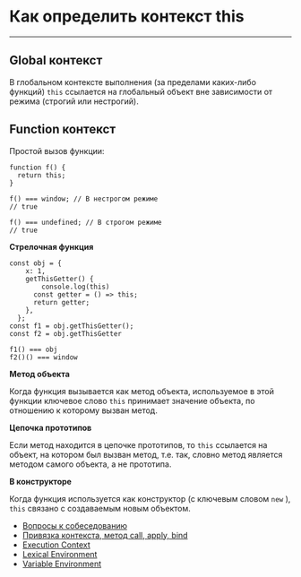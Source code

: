 # Как определить контекст this
____

## Global контекст

В глобальном контексте выполнения (за пределами каких-либо функций) `this` ссылается на глобальный объект вне зависимости от режима (строгий или нестрогий).


## Function контекст

Простой вызов функции:

```
function f() {
  return this;
}

f() === window; // В нестрогом режиме
// true

f() === undefined; // В строгом режиме
// true

```
**Cтрелочная функция**
```
const obj = {
    x: 1,
    getThisGetter() {
        console.log(this)
      const getter = () => this;
      return getter;
    },
  };
const f1 = obj.getThisGetter();
const f2 = obj.getThisGetter

f1() === obj
f2()() === window
```

**Метод объекта**

Когда функция вызывается как метод объекта, используемое в этой функции ключевое слово `this` принимает значение объекта, по отношению к которому вызван метод.

**Цепочка прототипов**

Если метод находится в цепочке прототипов, то `this` ссылается на объект, на котором был вызван метод, т.е. так, словно метод является методом самого объекта, а не прототипа.

**В конструкторе**

Когда функция используется как конструктор (с ключевым словом `new` ), `this` связано с создаваемым новым объектом.

- [Вопросы к собеседованию](../../README.md)
- [Привязка контекста, метод call, apply, bind](./methods.md)
- [Execution Context](./executionContext.md)
- [Lexical Environment](./LexicalEnvironment.md)
- [Variable Environment](./variableEnvironment.md)